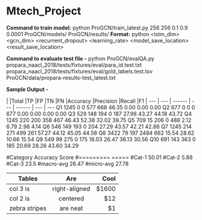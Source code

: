 # Mtech_Project
**Command to train model:**
python ProGCN/train_latest.py 256 256 0.1 0.9 0.0001 ProGCN/models/ ProGCN/results/
**Format:**
python <filename> <lstm_dim> <gcn_dim> <dropout> <recurrent_dropout> <learning_rate> <model_save_location> <result_save_location>

**Command to evaluate test file -**
python ProGCN/evalQA.py propara_naacl_2018/tests/fixtures/eval/para_id.test.txt propara_naacl_2018/tests/fixtures/eval/gold_labels.test.tsv ProGCN/data/propara-results-test_latest.txt

**Sample Output -**

|	|Total	|TP	|FP	|TN	|FN	|Accuracy	|Precision	|Recall	|F1
|  --- | --- | ------ | --- | ------ | --- | ---
Q1	1245	0	0	577	668	46.35	0.00	0.00	0.00
Q2	677	0	0	0	677	0.00	0.00	0.00	0.00
Q3	529	148	194	0	187	27.98	43.27	44.18	43.72
Q4	1245	220	200	358	467	46.43	52.38	32.02	39.75
Q5	709	15	206	0	488	2.12	6.79	2.98	4.14
Q6	546	149	193	0	204	27.29	43.57	42.21	42.88
Q7	1245	214	271	499	261	57.27	44.12	45.05	44.58
Q8	3422	79	197	2484	662	15.54	28.62	10.66	15.54
Q9	549	99	275	0	175	18.03	26.47	36.13	30.56
Q10	691	143	363	0	185	20.69	28.26	43.60	34.29



#Category	Accuracy Score
#=========	=====
#Cat-1		50.01
#Cat-2		5.88
#Cat-3		23.5
#macro-avg	26.47
#micro-avg	27.78

| Tables        | Are           | Cool  |
| ------------- |:-------------:| -----:|
| col 3 is      | right-aligned | $1600 |
| col 2 is      | centered      |   $12 |
| zebra stripes | are neat      |    $1 |
